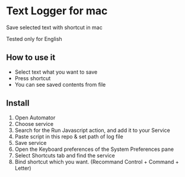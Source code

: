 # Text Logger for mac

Save selected text with shortcut in mac

Tested only for English

## How to use it

* Select text what you want to save
* Press shortcut
* You can see saved contents from file

## Install

1. Open Automator
2. Choose service
3. Search for the Run Javascript action, and add it to your Service
4. Paste script in this repo & set path of log file
5. Save service
6. Open the Keyboard preferences of the System Preferences pane
7. Select Shortcuts tab and find the service
8. Bind shortcut which you want. (Recommand Control + Command + Letter)